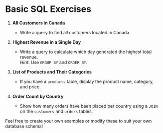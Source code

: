 # Basic SQL Exercises

1. **All Customers in Canada**  
   - Write a query to find all customers located in Canada.

2. **Highest Revenue in a Single Day**  
   - Write a query to calculate which day generated the highest total revenue.  
   *Hint*: Use `GROUP BY` and `ORDER BY`.

3. **List of Products and Their Categories**  
   - If you have a `products` table, display the product name, category, and price.

4. **Order Count by Country**  
   - Show how many orders have been placed per country using a `JOIN` on the `customers` and `orders` tables.

Feel free to create your own examples or modify these to suit your own database schema!
